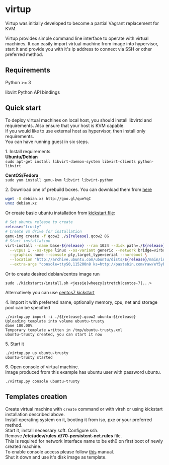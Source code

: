 virtup
======

Virtup was initially developed to become a partial Vagrant replacement for KVM.

Virtup provides simple command line interface to operate with virtual machines.
It can easily import virtual machine from image into hypervisor, start it 
and provide you with it's ip address to connect via SSH or other preferred method.

## Requirements
Python >= 3

libvirt Python API bindings

## Quick start
To deploy virtual machines on local host, you should install 
libvirtd and requirements. Also ensure that your host is KVM capable.  
If you would like to use external host as hypervisor, then install only requirements.  
You can have running guest in six steps.

1\. Install requirements  
**Ubuntu/Debian**  
```sudo apt-get install libvirt-daemon-system libvirt-clients python-libvirt```

**CentOS/Fedora**  
```sudo yum install qemu-kvm libvirt libvirt-python```

2\. Download one of prebuild boxes. You can download them from [here](http://yadi.sk/d/KJROKkGb6Xv7u)

```bash
wget -O debian.xz http://goo.gl/queYqC
unxz debian.xz
```

Or create basic ubuntu installation from [kickstart file](./kickstarts/ubuntu-kickstart.cfg):

```bash
# Set ubuntu release to create
release="trusty"
# Create vm drive for installation
qemu-img create -f qcow2 ./${release}.qcow2 8G
# Start installation
virt-install --name base-${release} --ram 1024 --disk path=./${release}.qcow2,size=8 \
  --vcpus 1 --os-type linux --os-variant generic --network bridge=virbr0 \
  --graphics none --console pty,target_type=serial --noreboot \
  --location "http://archive.ubuntu.com/ubuntu/dists/${release}/main/installer-amd64/" \
  --extra-args "console=ttyS0,115200n8 ks=http://pastebin.com/raw/eY5ybGfc"
```

Or to create desired debian/centos image run

```
sudo ./kickstarts/install.sh <jessie|wheezy|stretch|centos-7|...>
```


Alternatively you can use [centos7 kickstart](./kickstarts/centos-kickstart.cfg)

4\. Import it with preferred name, optionally memory, cpu, net and storage pool can be
specified

```
./virtup.py import -i ./${release}.qcow2 ubuntu-${release}
Uploading template into volume ubuntu-trusty
done 100.00%
Temporary template written in /tmp/ubuntu-trusty.xml
ubuntu-trusty created, you can start it now
```

5\. Start it

```
./virtup.py up ubuntu-trusty
ubuntu-trusty started
```

6\. Open console of virtual machine.  
Image produced from this example has ubuntu user with password ubuntu.

```
./virtup.py console ubuntu-trusty
```

## Templates creation
Create virtual machine with ```create``` command or with virsh or using kickstart
installation described above.  
Install operating system on it, booting it from iso, pxe or your preferred method.  
Start it, install necessary soft. Configure ssh.  
Remove **/etc/udev/rules.d/70-persistent-net.rules** file.  
This is required for network interface name to be eth0 on first boot of newly created machine.  
To enable console access please follow [this](http://www.vanemery.com/Linux/Serial/serial-console.html) manual.  
Shut it down and use it's disk image as template.
